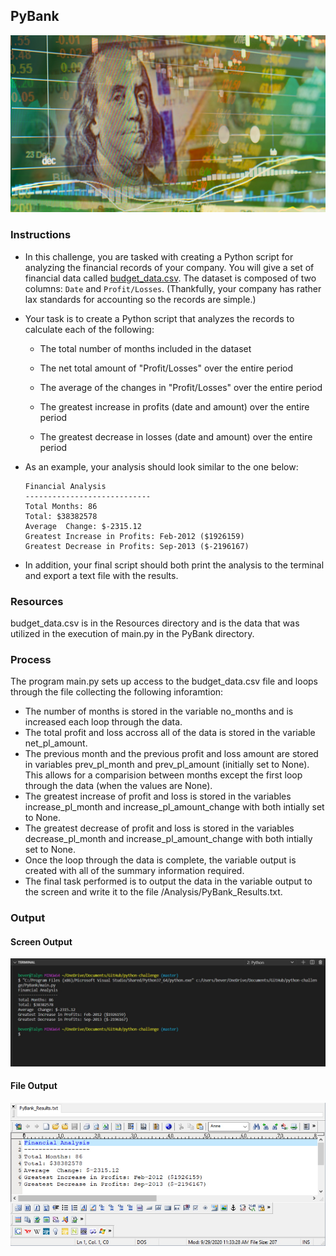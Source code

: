 ## PyBank
![Revenue](/PyBank/Images/revenue-per-lead.png)

### Instructions
* In this challenge, you are tasked with creating a Python script for analyzing the financial records of your company. You will give a set of financial data called [budget_data.csv](PyBank/Resources/budget_data.csv). The dataset is composed of two columns: `Date` and `Profit/Losses`. (Thankfully, your company has rather lax standards for accounting so the records are simple.)
* Your task is to create a Python script that analyzes the records to calculate each of the following:

  * The total number of months included in the dataset

  * The net total amount of "Profit/Losses" over the entire period

  * The average of the changes in "Profit/Losses" over the entire period

  * The greatest increase in profits (date and amount) over the entire period

  * The greatest decrease in losses (date and amount) over the entire period

* As an example, your analysis should look similar to the one below:

  ```text
  Financial Analysis
  ----------------------------
  Total Months: 86
  Total: $38382578
  Average  Change: $-2315.12
  Greatest Increase in Profits: Feb-2012 ($1926159)
  Greatest Decrease in Profits: Sep-2013 ($-2196167)
  ```

* In addition, your final script should both print the analysis to the terminal and export a text file with the results.


### Resources
budget_data.csv is in the Resources directory and is the data that was utilized in the execution of main.py in the PyBank directory.


### Process
The program main.py sets up access to the budget_data.csv file and loops through the file collecting the following inforamtion:
* The number of months is stored in the variable no_months and is increased each loop through the data.
* The total profit and loss accross all of the data is stored in the variable net_pl_amount.
* The previous month and the previous profit and loss amount are stored in variables prev_pl_month and prev_pl_amount (initially set to None).  This allows for a comparision between months except the first loop through the data (when the values are None).
* The greatest increase of profit and loss is stored in the variables increase_pl_month and increase_pl_amount_change with both intially set to None.
* The greatest decrease of profit and loss is stored in the variables decrease_pl_month and increase_pl_amount_change with both intially set to None.
* Once the loop through the data is complete, the variable output is created with all of the summary information required.
* The final task performed is to output the data in the variable output to the screen and write it to the file /Analysis/PyBank_Results.txt.

### Output

#### Screen Output
![Screen_Output](/PyBank/Analysis/PyBank_Results_Screen.jpg)

#### File Output
![File_Output](/PyBank/Analysis/PyBank_Results_File.jpg)
